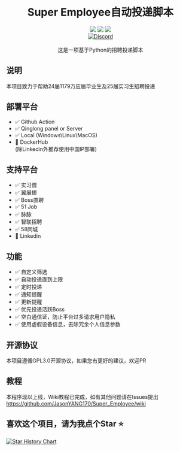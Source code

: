 <div align="center">
    <h1>Super Employee自动投递脚本</h1>
    <img src="https://img.shields.io/github/license/JasonYANG170/IM_THE_BOSS?label=License&style=for-the-badge">
    <img src="https://img.shields.io/github/commit-activity/w/JasonYANG170/IM_THE_BOSS?style=for-the-badge">
<img src="https://img.shields.io/github/languages/count/JasonYANG170/IM_THE_BOSS?&style=for-the-badge">
	<br>
    	<a href="https://discord.com/invite/az3ceRmgVe"><img alt="Discord" src="https://img.shields.io/discord/978108215499816980?style=social&logo=discord&label=echosec"></a>
  <br>



<br>
这是一项基于Python的招聘投递脚本

<br>

</div>

## 说明
本项目致力于帮助24届1179万应届毕业生及25届实习生招聘投递  

## 部署平台
- ✅ Github Action  
- ✅ Qinglong panel or Server
- ✅ Local  (Windows\Linux\MacOS)
- 🚧 DockerHub  
(除Linkedin外推荐使用中国IP部署)
## 支持平台
- ✅ 实习僧  
- ✅ 翼展翅  
- ✅ Boss直聘  
- ✅ 51 Job
- ✅ 脉脉
- ✅ 智联招聘
- ✅ 58同城
- 🚧 Linkedin
## 功能
- ✅ 自定义筛选 
- ✅ 自动投递直到上限
- ✅ 定时投递
- ✅ 通知提醒
- ✅ 更新提醒
- ✅ 优先投递活跃Boss
- ✅ 空白通信证，防止平台过多请求用户隐私
- ✅ 使用虚假设备信息，去除冗余个人信息参数

## 开源协议
本项目遵循GPL3.0开源协议，如果您有更好的建议，欢迎PR

## 教程
本程序现以上线，Wiki教程已完成，如有其他问题请在Issues提出
https://github.com/JasonYANG170/Super_Employee/wiki

## 喜欢这个项目，请为我点个Star ⭐ 

[![Star History Chart](https://api.star-history.com/svg?repos=JasonYANG170/IM_THE_BOSS&type=Date)](https://star-history.com/#star-history/star-history&Date)

